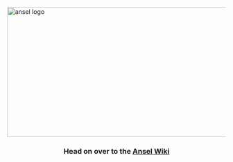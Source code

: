 
<img alt="ansel logo" align="center" height="300px" width="830px" src="https://user-images.githubusercontent.com/4674164/200453950-71ed2405-9b79-4d61-95f9-be284f6788cc.svg" />

### <p align="center" >Head on over to the <a href="https://github.com/rafalstapinski/ansel-film/wiki" >Ansel Wiki</a></p>
